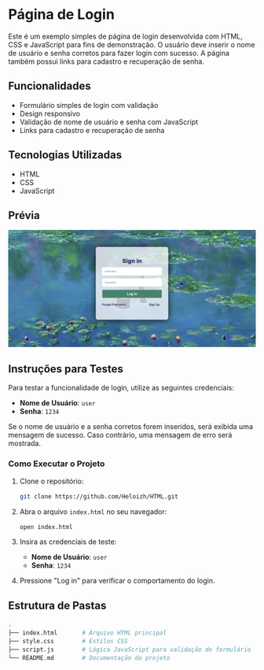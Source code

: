 # Página de Login

Este é um exemplo simples de página de login desenvolvida com HTML, CSS e JavaScript para fins de demonstração. O usuário deve inserir o nome de usuário e senha corretos para fazer login com sucesso. A página também possui links para cadastro e recuperação de senha.

## Funcionalidades

- Formulário simples de login com validação
- Design responsivo
- Validação de nome de usuário e senha com JavaScript
- Links para cadastro e recuperação de senha

## Tecnologias Utilizadas

- HTML
- CSS
- JavaScript

## Prévia

![Prévia da Página de Login](./image.png)

## Instruções para Testes

Para testar a funcionalidade de login, utilize as seguintes credenciais:

- **Nome de Usuário**: `user`
- **Senha**: `1234`

Se o nome de usuário e a senha corretos forem inseridos, será exibida uma mensagem de sucesso. Caso contrário, uma mensagem de erro será mostrada.

### Como Executar o Projeto

1. Clone o repositório:
    ```bash
    git clone https://github.com/Heloizh/HTML.git
    ```

2. Abra o arquivo `index.html` no seu navegador:
    ```bash
    open index.html
    ```

3. Insira as credenciais de teste:
   - **Nome de Usuário**: `user`
   - **Senha**: `1234`

4. Pressione "Log in" para verificar o comportamento do login.

## Estrutura de Pastas

```bash
.
├── index.html       # Arquivo HTML principal
├── style.css        # Estilos CSS
├── script.js        # Lógica JavaScript para validação do formulário
└── README.md        # Documentação do projeto
